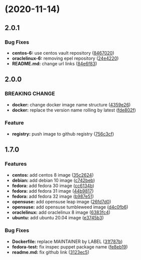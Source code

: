 #  (2020-11-14)

## 2.0.1

### Bug Fixes

* **centos-6:** use centos vault repository ([8467020](https://github.com/diodonfrost/docker-puppet/commit/8467020d81f82c8931c073bec0a13295a49becc0))
* **oraclelinux-6:** removing epel repository ([24e4220](https://github.com/diodonfrost/docker-puppet/commit/24e422022dbe258dbabf0d7a597bf6cf30affddd))
* **README.md:** change url links ([84e6f83](https://github.com/diodonfrost/docker-puppet/commit/84e6f83ebde5e2959350d5a002150d45fb021d71))

## 2.0.0

### BREAKING CHANGE
* **docker:** change docker image name structure ([4359e26](https://github.com/diodonfrost/docker-puppet/commit/4359e2664bd509065737c54f360db1c0a8073d65))
* **docker:** replace the version name rolling by latest ([fde802f](https://github.com/diodonfrost/docker-puppet/commit/fde802f7b6428e7dd5af707098649c6147d8ff7c))

### Feature
* **registry:** push image to github registry ([756c3cf](https://github.com/diodonfrost/docker-puppet/commit/756c3cf07d5c27924da44303a00a68764129c0ed))

## 1.7.0

### Features

* **centos:** add centos 8 image ([35c2624](https://github.com/diodonfrost/docker-puppet/commit/35c26249f9ab5cede9cc913ee051b7686f510e36))
* **debian:** add debian 10 image ([c742beb](https://github.com/diodonfrost/docker-puppet/commit/c742beba401878efd0c5b63752d7421b95bdf206))
* **fedora:** add fedora 30 image ([cc6134b](https://github.com/diodonfrost/docker-puppet/commit/cc6134b6758e7c52842c8faff78433e916c64258))
* **fedora:** add fedora 31 image ([44b9817](https://github.com/diodonfrost/docker-puppet/commit/44b98179576677bed1062ddfbd5b1d48fecf41f2))
* **fedora:** add fedora 32 image ([b987e51](https://github.com/diodonfrost/docker-puppet/commit/b987e51c2ce628931fd13f5901b5461824ec2af8))
* **opensuse:** add opensuse leap image ([26fd7d0](https://github.com/diodonfrost/docker-puppet/commit/26fd7d0d76980fe1470f9fee6b8d6ded17b17dd8))
* **opensuse:** add opensuse tumbleweed image ([d4c0fb6](https://github.com/diodonfrost/docker-puppet/commit/d4c0fb6474c459b2d6f4e6ccebe15939bb467bc1))
* **oraclelinux:** add oraclelinux 8 image ([6383fc4](https://github.com/diodonfrost/docker-puppet/commit/6383fc4d7f3fa49229880c93fb5baa484f3ffb3e))
* **ubuntu:** add ubuntu 20.04 image ([e3745b3](https://github.com/diodonfrost/docker-puppet/commit/e3745b3ad0f4324727f1491e315bec2496ecad16))

### Bug Fixes

* **Dockerfile:** replace MAINTAINER by LABEL ([31f787b](https://github.com/diodonfrost/docker-puppet/commit/31f787b443808fd43f37607114115fce7b26c340))
* **fedora-test:** fix inspec puppet package name ([fe8eb19](https://github.com/diodonfrost/docker-puppet/commit/fe8eb196bf88329b758ca5dec4257e25c1fe3aac))
* **readme.md:** fix github link ([3123ec5](https://github.com/diodonfrost/docker-puppet/commit/3123ec5d2a00ac9de86145354f7fee6d516a8f65))
